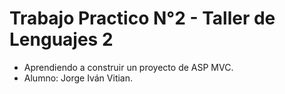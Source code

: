 # Trabajo Practico N°2 - Taller de Lenguajes 2
* Aprendiendo a construir un proyecto de ASP MVC.
* Alumno: Jorge Iván Vitian.